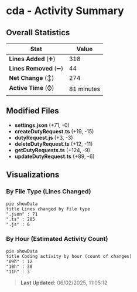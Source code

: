 # cda - Activity Summary 

## Overall Statistics

| Stat                   | Value                                                             |
| ---------------------- | ----------------------------------------------------------------- |
| **Lines Added** (➕)   | 318                                          |
| **Lines Removed** (➖) | 44                                        |
| **Net Change** (↕)    | 274                |
| **Active Time** (⌚)   | 81 minutes |


## Modified Files
- **settings.json** (+71, -0)
- **createDutyRequest.ts** (+19, -15)
- **dutyRequest.js** (+3, -3)
- **deleteDutyRequest.ts** (+12, -11)
- **getDutyRequests.ts** (+124, -9)
- **updateDutyRequest.ts** (+89, -6)

## Visualizations

### By File Type (Lines Changed)

```mermaid
pie showData
title Lines changed by file type
".json" : 71
".ts" : 285
".js" : 6
```

### By Hour (Estimated Activity Count)

```mermaid
pie showData
title Coding activity by hour (count of changes)
"09h" : 12
"10h" : 30
"11h" : 3
```


> **Last Updated:** 06/02/2025, 11:05:12